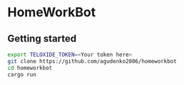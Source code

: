 # HomeWorkBot

## Getting started

```bash
export TELOXIDE_TOKEN=<Your token here>
git clone https://github.com/agudenko2006/homeworkbot
cd homeworkbot
cargo run
```